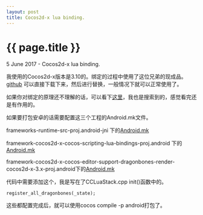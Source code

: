 ```yaml
---
layout: post
title: Cocos2d-x lua binding.
---
```


{{ page.title }}
================

<p class="meta">5 June 2017 - Cocos2d-x lua binding.</p>


我使用的Cocos2d-x版本是3.10的。绑定的过程中使用了这位兄弟的现成品。
[github](https://github.com/TshineZheng/Dragonbones-Cocos2dx)
可以直接下载下来，然后进行替换，一般情况下就可以正常使用了。


如果你对绑定的原理还不理解的话，可以看下[这里](https://segmentfault.com/a/1190000000631630)，我也是搜索到的，感觉看完还是有作用的。


如果要打包安卓的话需要配置这三个工程的Android.mk文件。

frameworks-runtime-src-proj.android-jni  下的[Android.mk](https://github.com/MENGJIANGTAO/mengjiangtao.github.io/blob/master/_Resources/frameworks-runtime-src-proj.android-jni.mk)



framework-cocos2d-x-cocos-scripting-lua-bindings-proj.android 下的[Android.mk](https://github.com/MENGJIANGTAO/mengjiangtao.github.io/blob/master/_Resources/framework-cocos2d-x-cocos-scripting-lua-bindings-proj.android-Android.mk)


framework-cocos2d-x-cocos-editor-support-dragonbones-render-cocos2d-x-3.x-proj.android下的[Android.mk](https://github.com/MENGJIANGTAO/mengjiangtao.github.io/blob/master/_Resources/framework-cocos2d-x-cocos-editor-support-dragonbones-render-cocos2d-x-3.x-proj.android-Android.mk)


代码中需要添加这个，我是写在了CCLuaStack.cpp init()函数中的。
```
register_all_dragonbones(_state);

```

这些都配置完成后，就可以使用cocos compile -p android打包了。
